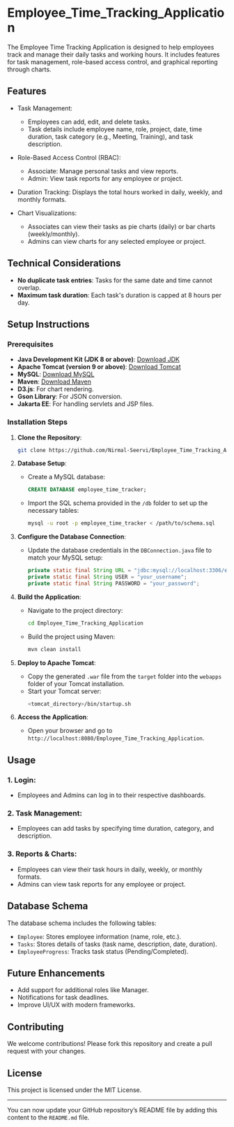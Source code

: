 # Employee_Time_Tracking_Application

The Employee Time Tracking Application is designed to help employees track and manage their daily tasks and working hours. It includes features for task management, role-based access control, and graphical reporting through charts.

## Features

- Task Management:
  - Employees can add, edit, and delete tasks.
  - Task details include employee name, role, project, date, time duration, task category (e.g., Meeting, Training), and task description.
  
- Role-Based Access Control (RBAC):
  - Associate: Manage personal tasks and view reports.
  - Admin: View task reports for any employee or project.
  
- Duration Tracking: Displays the total hours worked in daily, weekly, and monthly formats.

- Chart Visualizations:
  - Associates can view their tasks as pie charts (daily) or bar charts (weekly/monthly).
  - Admins can view charts for any selected employee or project.

## Technical Considerations

- **No duplicate task entries**: Tasks for the same date and time cannot overlap.
- **Maximum task duration**: Each task's duration is capped at 8 hours per day.
  
## Setup Instructions

### Prerequisites

- **Java Development Kit (JDK 8 or above)**: [Download JDK](https://www.oracle.com/java/technologies/javase-jdk8-downloads.html)
- **Apache Tomcat (version 9 or above)**: [Download Tomcat](https://tomcat.apache.org/download-90.cgi)
- **MySQL**: [Download MySQL](https://dev.mysql.com/downloads/)
- **Maven**: [Download Maven](https://maven.apache.org/download.cgi)
- **D3.js**: For chart rendering.
- **Gson Library**: For JSON conversion.
- **Jakarta EE**: For handling servlets and JSP files.

### Installation Steps

1. **Clone the Repository**:
   ```bash
   git clone https://github.com/Nirmal-Seervi/Employee_Time_Tracking_Application.git
   ```

2. **Database Setup**:
   - Create a MySQL database:
     ```sql
     CREATE DATABASE employee_time_tracker;
     ```
   - Import the SQL schema provided in the `/db` folder to set up the necessary tables:
     ```bash
     mysql -u root -p employee_time_tracker < /path/to/schema.sql
     ```

3. **Configure the Database Connection**:
   - Update the database credentials in the `DBConnection.java` file to match your MySQL setup:
     ```java
     private static final String URL = "jdbc:mysql://localhost:3306/employee_time_tracker";
     private static final String USER = "your_username";
     private static final String PASSWORD = "your_password";
     ```

4. **Build the Application**:
   - Navigate to the project directory:
     ```bash
     cd Employee_Time_Tracking_Application
     ```
   - Build the project using Maven:
     ```bash
     mvn clean install
     ```

5. **Deploy to Apache Tomcat**:
   - Copy the generated `.war` file from the `target` folder into the `webapps` folder of your Tomcat installation.
   - Start your Tomcat server:
     ```bash
     <tomcat_directory>/bin/startup.sh
     ```

6. **Access the Application**:
   - Open your browser and go to `http://localhost:8080/Employee_Time_Tracking_Application`.

## Usage

### 1. **Login**:
   - Employees and Admins can log in to their respective dashboards.

### 2. **Task Management**:
   - Employees can add tasks by specifying time duration, category, and description.

### 3. **Reports & Charts**:
   - Employees can view their task hours in daily, weekly, or monthly formats.
   - Admins can view task reports for any employee or project.

## Database Schema

The database schema includes the following tables:
- `Employee`: Stores employee information (name, role, etc.).
- `Tasks`: Stores details of tasks (task name, description, date, duration).
- `EmployeeProgress`: Tracks task status (Pending/Completed).

## Future Enhancements

- Add support for additional roles like Manager.
- Notifications for task deadlines.
- Improve UI/UX with modern frameworks.

## Contributing

We welcome contributions! Please fork this repository and create a pull request with your changes.

## License

This project is licensed under the MIT License.

---

You can now update your GitHub repository’s README file by adding this content to the `README.md` file.
